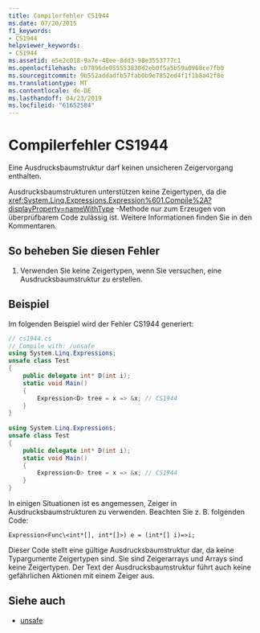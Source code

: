 ```yaml
---
title: Compilerfehler CS1944
ms.date: 07/20/2015
f1_keywords:
- CS1944
helpviewer_keywords:
- CS1944
ms.assetid: e5e2c018-9a7e-48ee-8dd3-98e3553777c1
ms.openlocfilehash: c07896de055553830d2eb0f5a5b59a0968ce7fb0
ms.sourcegitcommit: 9b552addadfb57fab0b9e7852ed4f1f1b8a42f8e
ms.translationtype: MT
ms.contentlocale: de-DE
ms.lasthandoff: 04/23/2019
ms.locfileid: "61652584"
---
```

# <a name="compiler-error-cs1944"></a>Compilerfehler CS1944
Eine Ausdrucksbaumstruktur darf keinen unsicheren Zeigervorgang enthalten.  
  
 Ausdrucksbaumstrukturen unterstützen keine Zeigertypen, da die <xref:System.Linq.Expressions.Expression%601.Compile%2A?displayProperty=nameWithType> -Methode nur zum Erzeugen von überprüfbarem Code zulässig ist. Weitere Informationen finden Sie in den Kommentaren.  
  
## <a name="to-correct-this-error"></a>So beheben Sie diesen Fehler  
  
1. Verwenden Sie keine Zeigertypen, wenn Sie versuchen, eine Ausdrucksbaumstruktur zu erstellen.  
  
## <a name="example"></a>Beispiel  
 Im folgenden Beispiel wird der Fehler CS1944 generiert:  
  
```csharp  
// cs1944.cs  
// Compile with: /unsafe  
using System.Linq.Expressions;  
unsafe class Test  
{  
    public delegate int* D(int i);  
    static void Main()  
    {  
        Expression<D> tree = x => &x; // CS1944  
    }  
}  
  
using System.Linq.Expressions;  
unsafe class Test  
{  
    public delegate int* D(int i);  
    static void Main()  
    {  
        Expression<D> tree = x => &x; // CS1944  
    }  
}  
```  
  
 In einigen Situationen ist es angemessen, Zeiger in Ausdrucksbaumstrukturen zu verwenden. Beachten Sie z. B. folgenden Code:  
  
 `Expression<Func\<int*[], int*[]>) e = (int*[] i)=>i;`  
  
 Dieser Code stellt eine gültige Ausdrucksbaumstruktur dar, da keine Typargumente Zeigertypen sind. Sie sind Zeigerarrays und Arrays sind keine Zeigertypen. Der Text der Ausdrucksbaumstruktur führt auch keine gefährlichen Aktionen mit einem Zeiger aus.  
  
## <a name="see-also"></a>Siehe auch

- [unsafe](../../csharp/language-reference/keywords/unsafe.md)
